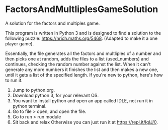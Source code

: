 # FactorsAndMultliplesGameSolution

A solution for the factors and multiples game.

This program is written in Python 3 and is designed to find a solution to the following puzzle: https://nrich.maths.org/5468. (Adapted to make it a one player game).

Essentially, the file generates all the factors and multliples of a number and then picks one at random, adds the files to a list (used_numbers) and continues, checking the random number against the list. When it can't generate any more numbers it finishes the list and then makes a new one, until it gets a list of the specified length. 
If you're new to python, here's how to run it. 
1) Jump to python.org. 
2) Download python 3, for your relevant OS. 
3) You want to install python and open an app called IDLE, not run it in python terminal. 
4) Go to file > open, and open the file. 
5) Go to run > run module 
6) Sit back and relax
Otherwise you can just run it at https://repl.it/IqlJ/0. 
